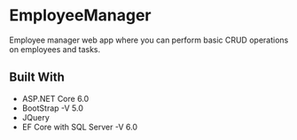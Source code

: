 # EmployeeManager
Employee manager web app where you can perform basic CRUD operations on employees and tasks.

## Built With
- ASP.NET Core 6.0
- BootStrap -V 5.0
- JQuery
- EF Core with SQL Server -V 6.0
